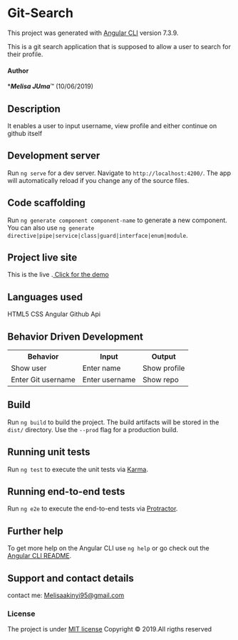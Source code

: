 # Git-Search

This project was generated with [Angular CLI](https://github.com/angular/angular-cli) version 7.3.9.

This is a git search application that is supposed to allow a user to search for their profile.

#### Author

 ****Melisa JUma***&trade; (10/06/2019)

## Description

It enables a user to input username, view profile and either continue on github itself
 
## Development server

Run `ng serve` for a dev server. Navigate to `http://localhost:4200/`. The app will automatically reload if you change any of the source files.

## Code scaffolding

Run `ng generate component component-name` to generate a new component. You can also use `ng generate directive|pipe|service|class|guard|interface|enum|module`.

## Project live site

  This is the live .[ Click for the demo](https://github.com/melisajuma/Git-Search.git)

  

## Languages used

HTML5
CSS
Angular
Github Api

## Behavior Driven Development
<table>
    <tr>
      <th>Behavior</th> 
      <th>Input</th> 
      <th>Output</th>   
    </tr>
    <tr>
        <td>Show user</td>
        <td>Enter name</td>
        <td>Show profile</td>
    </tr>
    <tr>
        <td>Enter Git username</td>
        <td>Enter username</td>
        <td>Show repo</td>
    </tr>
   
</table>


## Build

Run `ng build` to build the project. The build artifacts will be stored in the `dist/` directory. Use the `--prod` flag for a production build.

## Running unit tests

Run `ng test` to execute the unit tests via [Karma](https://karma-runner.github.io).

## Running end-to-end tests

Run `ng e2e` to execute the end-to-end tests via [Protractor](http://www.protractortest.org/).

## Further help

To get more help on the Angular CLI use `ng help` or go check out the [Angular CLI README](https://github.com/angular/angular-cli/blob/master/README.md).

## Support and contact details
contact me: Melisaakinyi95@gmail.com
### License
The project is under [MIT license](https://github.com/melisajuma/Git-Search.git)
Copyright &copy; 2019.All rigths reserved
  